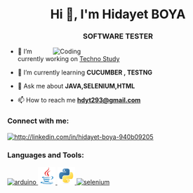 <h1 align="center">Hi 👋, I'm Hidayet BOYA</h1>
<h3 align="center">SOFTWARE TESTER</h3>
<img align="right" alt = "Coding" width="400" src= "https://user-images.githubusercontent.com/74038190/249570803-02293768-9242-47e1-bf8f-d084ba0a2d1d.gif">

- 🔭 I’m currently working on [Techno Study](https://techno.study/)

- 🌱 I’m currently learning **CUCUMBER , TESTNG**

- 💬 Ask me about **JAVA,SELENIUM,HTML**

- 📫 How to reach me **hdyt293@gmail.com**

<h3 align="left">Connect with me:</h3>
<p align="left">
<a href="https://linkedin.com/in/http://linkedin.com/in/hidayet-boya-940b09205" target="blank"><img align="center" src="https://raw.githubusercontent.com/rahuldkjain/github-profile-readme-generator/master/src/images/icons/Social/linked-in-alt.svg" alt="http://linkedin.com/in/hidayet-boya-940b09205" height="30" width="40" /></a>
</p>

<h3 align="left">Languages and Tools:</h3>
<p align="left"> <a href="https://www.arduino.cc/" target="_blank" rel="noreferrer"> <img src="https://cdn.worldvectorlogo.com/logos/arduino-1.svg" alt="arduino" width="40" height="40"/> </a> <a href="https://www.java.com" target="_blank" rel="noreferrer"> <img src="https://raw.githubusercontent.com/devicons/devicon/master/icons/java/java-original.svg" alt="java" width="40" height="40"/> </a> <a href="https://www.python.org" target="_blank" rel="noreferrer"> <img src="https://raw.githubusercontent.com/devicons/devicon/master/icons/python/python-original.svg" alt="python" width="40" height="40"/> </a> <a href="https://www.selenium.dev" target="_blank" rel="noreferrer"> <img src="https://raw.githubusercontent.com/detain/svg-logos/780f25886640cef088af994181646db2f6b1a3f8/svg/selenium-logo.svg" alt="selenium" width="40" height="40"/> </a> </p>
